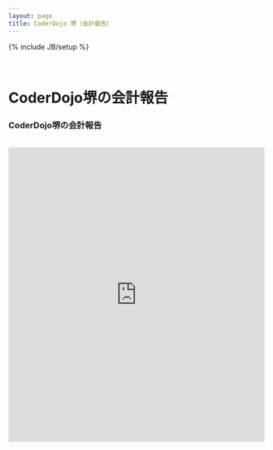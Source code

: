 ```yaml
---
layout: page
title: CoderDojo 堺（会計報告）
---
```

{% include JB/setup %}

<!-- タイトル -->
<div class="row coderdojobgcolor-base2">
  <div class="col-xs-1 col-sm-1 col-md-2 col-lg-2"></div>
  <div class="col-xs-12 col-sm-12 col-md-8 col-lg-8 text-center">
    <br>
    <span class="visible-sm visible-md visible-lg">
      <h1>
        <span class="heading-r">CoderDojo堺の会計報告</span>
        <span class="heading-r-re "></span>
      </h1>
    </span>
    <span class="visible-xs">
      <h3>
        <span class="heading-r"></span>
        CoderDojo堺の会計報告
        <span class="heading-r-re "></span>
      </h3>
    </span>
    <br>
    <div style="overflow-x: hidden;">
      <iframe  src="https://docs.google.com/spreadsheets/d/1Pu-J64bVRLiav67MAJAf9rRdNgWC07X6uIB9vuIMHdM/pubhtml?gid=0&amp;single=true&amp;widget=true&amp;headers=false" frameborder="0" width="100%" height="580px"></iframe>
    </div>
    <br>
  </div>
  <div class="col-xs-1 col-sm-1 col-md-2 col-lg-2"></div>
</div>
